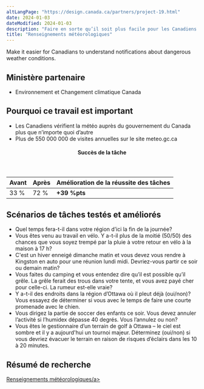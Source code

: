 ```yaml
---
altLangPage: "https://design.canada.ca/partners/project-19.html"
date: 2024-01-03
dateModified: 2024-01-03
description: "Faire en sorte qu’il soit plus facile pour les Canadiens de comprendre les avis concernant les conditions météorologiques dangereuses."
title: "Renseignements météorologiques"
---
```

<p>Make it easier for Canadians to understand notifications about dangerous weather conditions.</p>
<h2>Ministère partenaire</h2>
<ul>
  <li>Environnement et Changement climatique Canada</li>
</ul>
<h2>Pourquoi ce travail est important</h2>
<ul>
  <li>Les Canadiens vérifient la météo auprès du gouvernement du Canada plus que n’importe quoi d’autre</li>
  <li>Plus de 550&nbsp;000&nbsp;000 de visites annuelles sur le site meteo.gc.ca</li>
</ul>
<div class="row mrgn-tp-lg mrgn-bttm-lg">
  <div class="col-md-8">
    <div class="panel panel-success">
      <header class="panel-heading">
        <h4 class="panel-title text-center">Succès de la tâche</h4>
      </header>
      <table class="table">
        <thead>
          <tr style="">
            <th scope="col" class="col-md-3">Avant</th>
            <th scope="col" class="col-md-3">Après</th>
            <th scope="col" class="col-md-6">Amélioration de la réussite des tâches</th>
          </tr>
        </thead>
        <tbody>
          <tr>
            <td class="table-smnum">33&nbsp;%</td>
            <td class="table-smnum">72&nbsp;%</td>
            <td class="table-smnum"><span class="text-success"><strong>+39&nbsp;%pts</strong></span></td>
          </tr>
        </tbody>
      </table>
    </div>
  </div>
</div>
<h2>Scénarios de tâches testés et améliorés</h2>
<ul class="lst-spcd">
  <li>Quel temps fera-t-il dans votre région d’ici la fin de la journée?</li>
  <li>Vous êtes venu au travail en vélo. Y a-t-il plus de la moitié (50/50) des chances que vous soyez trempé par la pluie à votre retour en vélo à la maison à 17 h?</li>
  <li>C'est un hiver enneigé dimanche matin et vous devez vous rendre à Kingston en auto pour une réunion lundi midi. Devriez-vous partir ce soir ou demain matin?</li>
  <li>Vous faites du camping et vous entendez dire qu’il est possible qu’il grêle. La grêle ferait des trous dans votre tente, et vous avez payé cher pour celle-ci. La rumeur est-elle vraie?</li>
  <li>Y a-t-il des endroits dans la région d’Ottawa où il pleut déjà (oui/non)? Vous essayez de déterminer si vous avec le temps de faire une courte promenade avec le chien.</li>
  <li>Vous dirigez la partie de soccer des enfants ce soir. Vous devez annuler l’activité si l’humidex dépasse 40 degrés. Vous l’annulez ou non?</li>
  <li>Vous êtes le gestionnaire d’un terrain de golf à Ottawa – le ciel est sombre et il y a aujourd'hui un tournoi majeur. Déterminez (oui/non) si vous devriez évacuer le terrain en raison de risques d’éclairs dans les 10 à 20 minutes.</li>
</ul>
<h2>Résumé de recherche</h2>
<p><a href="https://blogue.canada.ca/resumes-recherche/meteo-resume-recherche.html">Renseignements météorologiques/a></p>